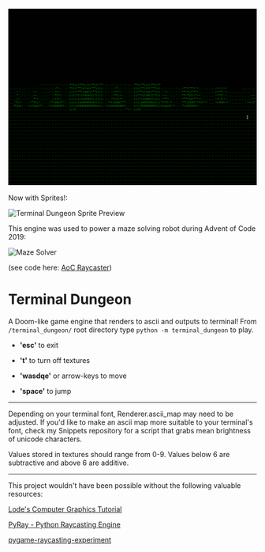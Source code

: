 ![Terminal Dungeon Preview 3](preview3.gif)

Now with Sprites!:

![Terminal Dungeon Sprite Preview](sprite2.gif)

This engine was used to power a maze solving robot during Advent of Code 2019:

![Maze Solver](https://github.com/salt-die/Advent-of-Code/blob/master/maze_solver_2.gif)

(see code here: [AoC Raycaster](https://github.com/salt-die/Advent-of-Code/tree/master/raycaster))

# Terminal Dungeon

A Doom-like game engine that renders to ascii and outputs to terminal! From `/terminal_dungeon/` root directory type `python -m terminal_dungeon` to play.


* **'esc'** to exit

* **'t'** to turn off textures

* **'wasdqe'** or arrow-keys to move

* **'space'** to jump
***********
Depending on your terminal font, Renderer.ascii_map may need to be adjusted.
If you'd like to make an ascii map more suitable to your terminal's font,
check my Snippets repository for a script that grabs mean brightness of
unicode characters.

Values stored in textures should range from 0-9.  Values below 6 are
subtractive and above 6 are additive.
***********
This project wouldn't have been possible without the following valuable
resources:

[Lode's Computer Graphics Tutorial](https://lodev.org/cgtutor/raycasting.html)

[PyRay - Python Raycasting Engine](https://github.com/oscr/PyRay)

[pygame-raycasting-experiment](https://github.com/crobertsbmw/pygame-raycasting-experiment/blob/master/raycast.py)
